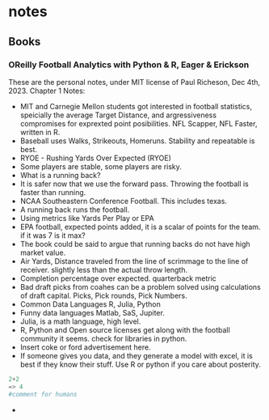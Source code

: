 # notes
## Books 
### OReilly Football Analytics with Python & R, Eager & Erickson
These are the personal notes, under MIT license of Paul Richeson, Dec 4th, 2023.
Chapter 1 Notes: 
 - MIT and Carnegie Mellon students got interested in football statistics, speicially the average Target Distance, and argressiveness compromises for exprexted point posibilities. NFL Scapper, NFL Faster, written in R. 
 - Baseball uses Walks, Strikeouts, Homeruns. Stability and repeatable is best.
 - RYOE - Rushing Yards Over Expected (RYOE)
 - Some players are stable, some players are risky.
 - What is a running back?
 - It is safer now that we use the forward pass. Throwing the football is faster than running.
 - NCAA Southeastern Conference Football. This includes texas.
 - A running back runs the football.
 - Using metrics like Yards Per Play or EPA
 - EPA football, expected points added, it is a scalar of points for the team. if it was 7 is it max?
 - The book could be said to argue that running backs do not have high market value.
 - Air Yards, Distance traveled from the line of scrimmage to the line of receiver. slightly less than the actual throw length.
 - Completion percentage over expected. quarterback metric
 - Bad draft picks from coahes can be a problem solved using calculations of draft capital. Picks, Pick rounds, Pick Numbers. 
 - Common Data Languages R, Julia, Python
 - Funny data languages Matlab, SaS, Jupiter.
 - Julia, is a math language, high level.
 - R, Python and Open source licenses get along with the football community it seems. check for libraries in python.
 - Insert coke or ford advertisement here.
 - If someone gives you data, and they generate a model with excel, it is best if they know their stuff. Use R or python if you care about posterity.
 ```py
2+2
=> 4
#comment for humans
```

 - 
